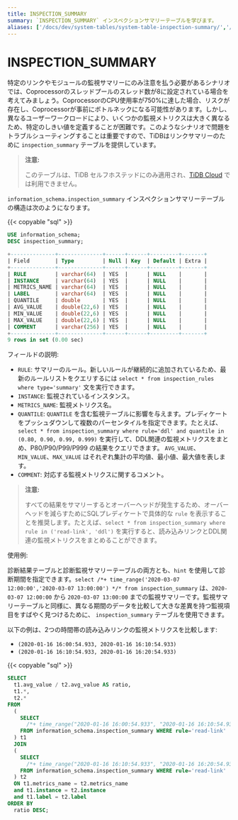 ```yaml
---
title: INSPECTION_SUMMARY
summary: `INSPECTION_SUMMARY` インスペクションサマリーテーブルを学びます。
aliases: ['/docs/dev/system-tables/system-table-inspection-summary/','/docs/dev/reference/system-databases/inspection-summary/','/tidb/dev/system-table-inspection-summary/']
---
```


# INSPECTION_SUMMARY

特定のリンクやモジュールの監視サマリーにのみ注意を払う必要があるシナリオでは、Coprocessorのスレッドプールのスレッド数が8に設定されている場合を考えてみましょう。CoprocessorのCPU使用率が750%に達した場合、リスクが存在し、Coprocessorが事前にボトルネックになる可能性があります。しかし、異なるユーザーワークロードにより、いくつかの監視メトリクスは大きく異なるため、特定のしきい値を定義することが困難です。このようなシナリオで問題をトラブルシューティングすることは重要ですので、TiDBはリンクサマリーのために `inspection_summary` テーブルを提供しています。

> **注意:**
>
> このテーブルは、TiDB セルフホステッドにのみ適用され、[TiDB Cloud](https://docs.pingcap.com/tidbcloud/) では利用できません。

`information_schema.inspection_summary` インスペクションサマリーテーブルの構造は次のようになります。

{{< copyable "sql" >}}

```sql
USE information_schema;
DESC inspection_summary;
```

```sql
+--------------+--------------+------+------+---------+-------+
| Field        | Type         | Null | Key  | Default | Extra |
+--------------+--------------+------+------+---------+-------+
| RULE         | varchar(64)  | YES  |      | NULL    |       |
| INSTANCE     | varchar(64)  | YES  |      | NULL    |       |
| METRICS_NAME | varchar(64)  | YES  |      | NULL    |       |
| LABEL        | varchar(64)  | YES  |      | NULL    |       |
| QUANTILE     | double       | YES  |      | NULL    |       |
| AVG_VALUE    | double(22,6) | YES  |      | NULL    |       |
| MIN_VALUE    | double(22,6) | YES  |      | NULL    |       |
| MAX_VALUE    | double(22,6) | YES  |      | NULL    |       |
| COMMENT      | varchar(256) | YES  |      | NULL    |       |
+--------------+--------------+------+------+---------+-------+
9 rows in set (0.00 sec)
```

フィールドの説明:

* `RULE`: サマリーのルール。新しいルールが継続的に追加されているため、最新のルールリストをクエリするには `select * from inspection_rules where type='summary'` 文を実行できます。
* `INSTANCE`: 監視されているインスタンス。
* `METRICS_NAME`: 監視メトリクス名。
* `QUANTILE`: `QUANTILE` を含む監視テーブルに影響を与えます。プレディケートをプッシュダウンして複数のパーセンタイルを指定できます。たとえば、`select * from inspection_summary where rule='ddl' and quantile in (0.80, 0.90, 0.99, 0.999)` を実行して、DDL関連の監視メトリクスをまとめ、P80/P90/P99/P999 の結果をクエリできます。 `AVG_VALUE`、`MIN_VALUE`、`MAX_VALUE` はそれぞれ集計の平均値、最小値、最大値を表します。
* `COMMENT`: 対応する監視メトリクスに関するコメント。

> **注意:**
>
> すべての結果をサマリーするとオーバーヘッドが発生するため、オーバーヘッドを減らすためにSQLプレディケートで具体的な `rule` を表示することを推奨します。たとえば、`select * from inspection_summary where rule in ('read-link', 'ddl')` を実行すると、読み込みリンクとDDL関連の監視メトリクスをまとめることができます。

使用例:

診断結果テーブルと診断監視サマリーテーブルの両方とも、`hint` を使用して診断期間を指定できます。`select /*+ time_range('2020-03-07 12:00:00','2020-03-07 13:00:00') */* from inspection_summary` は、`2020-03-07 12:00:00` から `2020-03-07 13:00:00` までの監視サマリーです。監視サマリーテーブルと同様に、異なる期間のデータを比較して大きな差異を持つ監視項目をすばやく見つけるために、 `inspection_summary` テーブルを使用できます。

以下の例は、2つの時間帯の読み込みリンクの監視メトリクスを比較します:

* `(2020-01-16 16:00:54.933, 2020-01-16 16:10:54.933)`
* `(2020-01-16 16:10:54.933, 2020-01-16 16:20:54.933)`

{{< copyable "sql" >}}

```sql
SELECT
  t1.avg_value / t2.avg_value AS ratio,
  t1.*,
  t2.*
FROM
  (
    SELECT
      /*+ time_range("2020-01-16 16:00:54.933", "2020-01-16 16:10:54.933")*/ *
    FROM information_schema.inspection_summary WHERE rule='read-link'
  ) t1
  JOIN
  (
    SELECT
      /*+ time_range("2020-01-16 16:10:54.933", "2020-01-16 16:20:54.933")*/ *
    FROM information_schema.inspection_summary WHERE rule='read-link'
  ) t2
  ON t1.metrics_name = t2.metrics_name
  and t1.instance = t2.instance
  and t1.label = t2.label
ORDER BY
  ratio DESC;
```